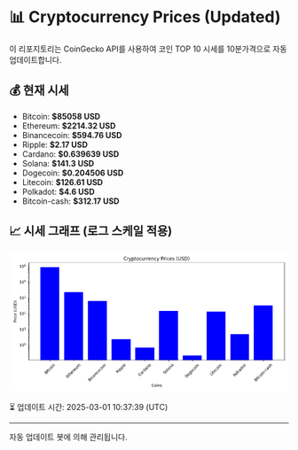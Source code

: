 
# 📊 Cryptocurrency Prices (Updated)

이 리포지토리는 CoinGecko API를 사용하여 코인 TOP 10 시세를 10분가격으로 자동 업데이트합니다.

## 💰 현재 시세
- Bitcoin: **$85058 USD**
- Ethereum: **$2214.32 USD**
- Binancecoin: **$594.76 USD**
- Ripple: **$2.17 USD**
- Cardano: **$0.639639 USD**
- Solana: **$141.3 USD**
- Dogecoin: **$0.204506 USD**
- Litecoin: **$126.61 USD**
- Polkadot: **$4.6 USD**
- Bitcoin-cash: **$312.17 USD**

## 📈 시세 그래프 (로그 스케일 적용)
![Crypto Prices](crypto_prices.png)

⏳ 업데이트 시간: 2025-03-01 10:37:39 (UTC)

---
자동 업데이트 봇에 의해 관리됩니다.
